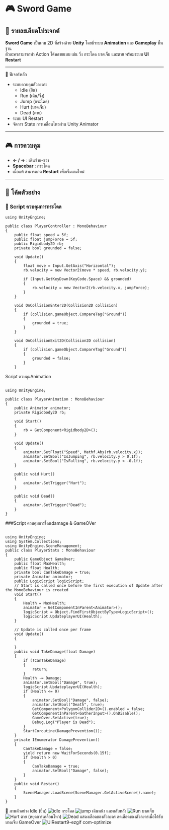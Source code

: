 # 🎮 Sword Game

## 📌 รายละเอียดโปรเจกต์
**Sword Game** เป็นเกม 2D ที่สร้างด้วย **Unity** โดยมีระบบ **Animation** และ **Gameplay** พื้นฐาน  
ตัวละครสามารถทำ Action ได้หลายแบบ เช่น วิ่ง กระโดด บาดเจ็บ และตาย พร้อมระบบ **UI Restart**  

---
🚀 ฟีเจอร์หลัก
- ระบบควบคุมตัวละคร:
  - Idle (ยืน)
  - Run (เดิน/วิ่ง)
  - Jump (กระโดด)
  - Hurt (บาดเจ็บ)
  - Dead (ตาย)
- ระบบ UI Restart
- จัดการ State การเคลื่อนไหวผ่าน Unity Animator

---

## 🎮 การควบคุม
- **← / →** : เดินซ้าย-ขวา  
- **Spacebar** : กระโดด  
- เมื่อแพ้ สามารถกด **Restart** เพื่อเริ่มเกมใหม่  

---

## 📜 โค้ดตัวอย่าง
### 🔹 Script ควบคุมการกระโดด
```
using UnityEngine;

public class PlayerController : MonoBehaviour
{
    public float speed = 5f;
    public float jumpForce = 5f;
    public Rigidbody2D rb;
    private bool grounded = false;

    void Update()
    {
        float move = Input.GetAxis("Horizontal");
        rb.velocity = new Vector2(move * speed, rb.velocity.y);

        if (Input.GetKeyDown(KeyCode.Space) && grounded)
        {
            rb.velocity = new Vector2(rb.velocity.x, jumpForce);
        }
    }

    void OnCollisionEnter2D(Collision2D collision)
    {
        if (collision.gameObject.CompareTag("Ground"))
        {
            grounded = true;
        }
    }

    void OnCollisionExit2D(Collision2D collision)
    {
        if (collision.gameObject.CompareTag("Ground"))
        {
            grounded = false;
        }
    }
```
Script ควบคุมAnimation
```

using UnityEngine;

public class PlayerAnimation : MonoBehaviour
{
    public Animator animator;
    private Rigidbody2D rb;

    void Start()
    {
        rb = GetComponent<Rigidbody2D>();
    }

    void Update()
    {
        animator.SetFloat("Speed", Mathf.Abs(rb.velocity.x));
        animator.SetBool("IsJumping", rb.velocity.y > 0.1f);
        animator.SetBool("IsFalling", rb.velocity.y < -0.1f);
    }

    public void Hurt()
    {
        animator.SetTrigger("Hurt");
    }

    public void Dead()
    {
        animator.SetTrigger("Dead");
    }
}
```
###Script ควบคุมการโดนdamage & GameOVer
```

using UnityEngine;
using System.Collections;
using UnityEngine.SceneManagement;
public class PlayerStats : MonoBehaviour
{
    public GameObject GameOver;
    public float MaxHealth;
    public float Health;
    private bool CanTakeDamage = true;
    private Animator animator;
    public LogicScript logicScript;
    // Start is called once before the first execution of Update after the MonoBehaviour is created
    void Start()
    {
        Health = MaxHealth;
        animator = GetComponentInParent<Animator>();
        logicScript = Object.FindFirstObjectByType<LogicScript>();
        logicScript.UpdateplayerUI(Health);
    }

    // Update is called once per frame
    void Update()
    {

    }
    public void TakeDamage(float Damage)
    {
        if (!CanTakeDamage)
        {
            return;
        }
        Health -= Damage;
        animator.SetBool("Damage", true);
        logicScript.UpdateplayerUI(Health);
        if (Health <= 0)
        {
            animator.SetBool("Damage", false);
            animator.SetBool("Death", true);
            GetComponent<PolygonCollider2D>().enabled = false;
            GetComponentInParent<GatherInput>().OnDisable();
            GameOver.SetActive(true);
            Debug.Log("Player is Dead");
        }
        StartCoroutine(DamagePrevention());
    }
    private IEnumerator DamagePrevention()
    {
        CanTakeDamage = false;
        yield return new WaitForSeconds(0.15f);
        if (Health > 0)
        {
            CanTakeDamage = true;
            animator.SetBool("Damage", false);
        }
    }
    public void Restar()
    {
        SceneManager.LoadScene(SceneManager.GetActiveScene().name);
    }
}
```
📸 ภาพตัวอย่าง
Idle (ยืน)
![idle](https://github.com/user-attachments/assets/fab89433-84d4-44c9-9ee8-6c524b52659a)
กระโดด
![jump](https://github.com/user-attachments/assets/1a5b77cb-2b43-469b-a909-995163d5be48)
เดินหน้า และกลับหลัง
![Run](https://github.com/user-attachments/assets/443c8442-c6ec-48f8-a4cd-2b6f21e173c9)
บาดเจ็บ
![Hurt](https://github.com/user-attachments/assets/28c34f09-0d84-44cc-aacf-17a9feca2adb)
ตาย (หยุดการเคลื่อนไหว)
![Dead](https://github.com/user-attachments/assets/2856189a-34d9-45bb-acbc-fc10e7158a74)
แสดงเลือดของตัวละคร
ลดเลือดของตัวละครเมื่อได้รับบาดเจ็บ
GameOver
![UIRestart9-ezgif com-optimize](https://github.com/user-attachments/assets/2a229b84-15f6-4579-b3e2-a4eae12cdee9)






